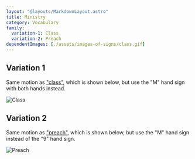 ```yaml
---
layout: "@layouts/MarkdownLayout.astro"
title: Ministry
category: Vocabulary
family:
  variation-1: Class
  variation-2: Preach
dependentImages: [./assets/images-of-signs/class.gif]
---
```


## Variation 1

Same motion as ["class"](./class), which is shown below,
but use the "M" hand sign with both hands instead.

![Class](@signs/class.gif)

## Variation 2

Same motion as ["preach"](./preach), which is shown below,
but use the "M" hand sign instead of the "9" hand sign.

![Preach](@signs/preach.gif)
